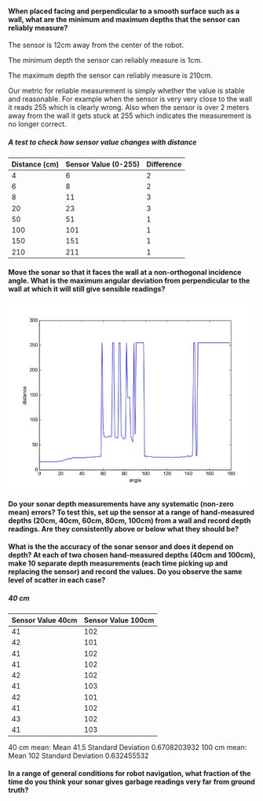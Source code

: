 #### When placed facing and perpendicular to a smooth surface such as a wall, what are the minimum and maximum depths that the sensor can reliably measure?

The sensor is 12cm away from the center of the robot.

The minimum depth the sensor can reliably measure is 1cm.

The maximum depth the sensor can reliably measure is 210cm.

Our metric for reliable measurement is simply whether the value is stable and reasonable. For example when the sensor is very very close to the wall it reads 255 which is clearly wrong. Also when the sensor is over 2 meters away from the wall it gets stuck at 255 which indicates the measurement is no longer correct.

##### A test to check how sensor value changes with distance
| Distance (cm) | Sensor Value (0-255) | Difference |
|---------------|----------------------|------------|
| 4             | 6                    | 2          |
| 6             | 8                    | 2          |
| 8             | 11                   | 3          |
| 20            | 23                   | 3          |
| 50            | 51                   | 1          |
| 100           | 101                  | 1          |
| 150           | 151                  | 1          |
| 210           | 211                  | 1          |

####  Move the sonar so that it faces the wall at a non-orthogonal incidence angle. What is the maximum angular deviation from perpendicular to the wall at which it will still give sensible readings?
![alt text](figure_1.png "Plot")

####  Do your sonar depth measurements have any systematic (non-zero mean) errors? To test this, set up the sensor at a range of hand-measured depths (20cm, 40cm, 60cm, 80cm, 100cm) from a wall and record depth readings. Are they consistently above or below what they should be?

####  What is the the accuracy of the sonar sensor and does it depend on depth? At each of two chosen hand-measured depths (40cm and 100cm), make 10 separate depth measurements (each time picking up and replacing the sensor) and record the values. Do you observe the same level of scatter in each case?
##### 40 cm
| Sensor Value 40cm | Sensor Value 100cm |
|-------------------|--------------------|
| 41                | 102                |
| 42                | 101                |
| 41                | 102                |
| 41                | 102                |
| 42                | 102                |
| 41                | 103                |
| 42                | 101                |
| 41                | 102                |
| 43                | 102                |
| 41                | 103                |

40 cm mean:  Mean	41.5 Standard Deviation 0.6708203932
100 cm mean: Mean	102 Standard Deviation  0.632455532


####  In a range of general conditions for robot navigation, what fraction of the time do you think your sonar gives garbage readings very far from ground truth?
